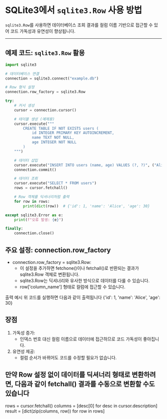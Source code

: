 # SQLite3에서 `sqlite3.Row` 사용 방법

`sqlite3.Row`를 사용하면 데이터베이스 조회 결과를 컬럼 이름 기반으로 접근할 수 있어 코드 가독성과 유연성이 향상됩니다.

---

## 예제 코드: `sqlite3.Row` 활용



```python
import sqlite3

# 데이터베이스 연결
connection = sqlite3.connect("example.db")

# Row 형식 설정
connection.row_factory = sqlite3.Row

try:
    # 커서 생성
    cursor = connection.cursor()

    # 테이블 생성 (예제용)
    cursor.execute("""
        CREATE TABLE IF NOT EXISTS users (
            id INTEGER PRIMARY KEY AUTOINCREMENT,
            name TEXT NOT NULL,
            age INTEGER NOT NULL
        )
    """)

    # 데이터 삽입
    cursor.execute("INSERT INTO users (name, age) VALUES (?, ?)", ("Alice", 30))
    connection.commit()

    # 데이터 조회
    cursor.execute("SELECT * FROM users")
    rows = cursor.fetchall()

    # Row 객체를 딕셔너리처럼 출력
    for row in rows:
        print(dict(row))  # {'id': 1, 'name': 'Alice', 'age': 30}

except sqlite3.Error as e:
    print(f"오류 발생: {e}")

finally:
    connection.close()

```



## 주요 설정: connection.row_factory
* connection.row_factory = sqlite3.Row:
    * 이 설정을 추가하면 fetchone()이나 fetchall()로 반환되는 결과가 sqlite3.Row 객체로 변환됩니다.
    * sqlite3.Row는 딕셔너리와 유사한 방식으로 데이터를 다룰 수 있습니다.
    * row['column_name'] 형태로 컬럼에 접근할 수 있습니다.


출력 예시
위 코드를 실행하면 다음과 같이 출력됩니다
{'id': 1, 'name': 'Alice', 'age': 30}


## 장점
1. 가독성 증가:
    * 인덱스 번호 대신 컬럼 이름으로 데이터에 접근하므로 코드 가독성이 좋아집니다.
2. 유연성 제공:
    * 컬럼 순서가 바뀌어도 코드를 수정할 필요가 없습니다.


## 만약 Row 설정 없이 데이터를 딕셔너리 형태로 변환하려면, 다음과 같이 fetchall() 결과를 수동으로 변환할 수도 있습니다

rows = cursor.fetchall()
columns = [desc[0] for desc in cursor.description]
result = [dict(zip(columns, row)) for row in rows]

